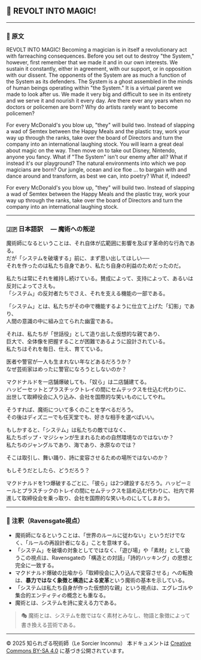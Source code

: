 
## 🧛 REVOLT INTO MAGIC!

---

### 🧛 原文

REVOLT INTO MAGIC!
Becoming a magician is in itself a revolutionary act with farreaching
consequences. Before you set out to destroy "the
System," however, first remember that we made it and in
our own interests. We sustain it constantly, either in agreement,
with our support, or in opposition with our dissent.
The opponents of the System are as much a function
of the System as its defenders. The System is a ghost
assembled in the minds of human beings operating within
"the System." It is a virtual parent we made to look after
us. We made it very big and difficult to see in its entirety and we serve it and nourish it every day. Are there ever any years when no doctors
or policemen are born? Why do artists rarely want to become policemen?

For every McDonald's you blow up, "they" will build two.
Instead of slapping a wad of Semtex between the Happy
Meals and the plastic tray, work your way up through the
ranks, take over the board of Directors and turn the company
into an international laughing stock. You will learn a
great deal about magic on the way. Then move on to take
out Disney, Nintendo, anyone you fancy. What if "The
System" isn't our enemy after all? What if instead it's our
playground? The natural environments into which we pop
magicians are born? Our jungle, ocean and ice floe ... to
bargain with and dance around and transform, as best we
can, into poetry?
What if, indeed?

For every McDonald's you blow up, "they" will build two. Instead of
slapping a wad of Semtex between the Happy Meals and the plastic tray, work your way up through the ranks, take over the board of Directors and turn the company into an international laughing stock.

---

### 🇯🇵 日本語訳　 — 魔術への叛逆

魔術師になるということは、それ自体が広範囲に影響を及ぼす革命的な行為である。  
だが「システムを破壊する」前に、まず思い出してほしい──  
それを作ったのは私たち自身であり、私たち自身の利益のためだったのだ。  

私たちは常にそれを維持し続けている。賛成によって、支持によって、あるいは反対によってさえも。  
「システム」の反対者たちでさえ、それを支える機能の一部である。  

「システム」とは、私たちがその中で機能するように仕立て上げた「幻影」であり、  
人間の意識の中に組み立てられた幽霊である。  

それは、私たちが「世話役」として造り出した仮想的な親であり、  
巨大で、全体像を把握することが困難であるように設計されている。  
私たちはそれを毎日、仕え、育てている。

医者や警官が一人も生まれない年などあるだろうか？  
なぜ芸術家はめったに警官になろうとしないのか？

マクドナルドを一店舗爆破しても、「奴ら」は二店舗建てる。  
ハッピーセットとプラスチックトレイの間にセムテックスを仕込む代わりに、  
出世して取締役会に入り込み、会社を国際的な笑いものにしてやれ。

そうすれば、魔術について多くのことを学べるだろう。  
その後はディズニーでも任天堂でも、好きな相手を選べばいい。

もしかすると、「システム」は私たちの敵ではなく、  
私たちポップ・マジシャンが生まれるための自然環境なのではないか？  
私たちのジャングルであり、海であり、氷原なのでは？

そこは取引し、舞い踊り、詩に変容させるための場所ではないのか？

もしそうだとしたら、どうだろう？

マクドナルドを1つ爆破するごとに、「彼ら」は2つ建設するだろう。ハッピーミールとプラスチックのトレイの間にセムテックスを詰め込む代わりに、社内で昇進して取締役会を乗っ取り、会社を国際的な笑いものにしてしまおう。

---

### 🐌 注釈（Ravensgate視点）

- 魔術師になるということは、「世界のルールに従わない」というだけでなく、「ルールの再設計者になる」ことを意味する。
- 「システム」を破壊の対象としてではなく、「遊び場」や「素材」として扱うこの視点は、Ravensgateの「構造との対話」「詩的ハッキング」の思想と完全に一致する。
- マクドナルド爆破の比喩から「取締役会に入り込んで変容させる」への転換は、**暴力ではなく象徴と構造による変革**という魔術の基本を示している。
- 「システムは私たち自身が作った仮想的な親」という視点は、エグレゴルや集合的エンティティの概念とも重なる。
- 魔術とは、システムを詩に変える力である。

> 🎭 魔術とは、システムを敵ではなく素材とみなし、物語と象徴によって書き換える芸術である。

---

© 2025 知られざる呪術師（Le Sorcier Inconnu） 
本ドキュメントは [Creative Commons BY-SA 4.0](https://creativecommons.org/licenses/by-sa/4.0/deed.ja) に基づき公開されています。
